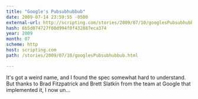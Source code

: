 ```yaml
---
title: "Google's Pubsubhubbub"
date: 2009-07-14 23:59:55 -0500
external-url: http://scripting.com/stories/2009/07/10/googlesPubsubhubbub.html
hash: 6b5d074727f08d994f0f432887eca374
year: 2009
month: 07
scheme: http
host: scripting.com
path: /stories/2009/07/10/googlesPubsubhubbub.html

---
```


It's got a weird name, and I found the spec somewhat hard to understand. But thanks to Brad Fitzpatrick and Brett Slatkin from the team at Google that implemented it, I now un...
